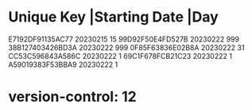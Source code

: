# Unique Key        |Starting Date |Day
  E7192DF91135AC77   20230215       15
  99D92F50E4FD527B   20230222       999
  38B127403426BD3A   20230222       999
  0F85F63836E02B8A   20230222       31
  CC53C596843A586C   20230222       1
  69C1F678FCB21C23   20230222       1
  A59019383F53BBA9   20230222       1
# version-control: 12
